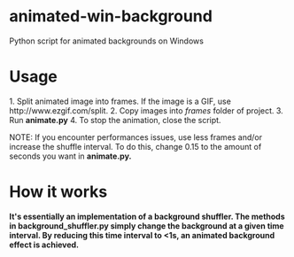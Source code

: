 # animated-win-background
Python script for animated backgrounds on Windows
<h1>Usage</h1>
1. Split animated image into frames. If the image is a GIF, use http://www.ezgif.com/split.
2. Copy images into <i>frames</i> folder of project.
3. Run <b>animate.py</b>
4. To stop the animation, close the script. 

NOTE: If you encounter performances issues, use less frames and/or increase the shuffle interval. To do this, change 0.15 to the amount of seconds you want in <b>animate.py<b>.

<h1>How it works</h1>
It's essentially an implementation of a background shuffler. The methods in <b>background_shuffler.py<b> simply change the background at a given time interval. By reducing this time interval to <1s, an animated background effect is achieved. 
